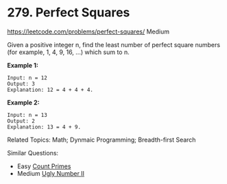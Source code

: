 # 279. Perfect Squares
<https://leetcode.com/problems/perfect-squares/>
Medium

Given a positive integer n, find the least number of perfect square numbers (for example, 1, 4, 9, 16, ...) which sum to n.

**Example 1:**

    Input: n = 12
    Output: 3 
    Explanation: 12 = 4 + 4 + 4.

**Example 2:**

    Input: n = 13
    Output: 2
    Explanation: 13 = 4 + 9.

Related Topics: Math; Dynmaic Programming; Breadth-first Search

Similar Questions: 
* Easy [Count Primes](https://leetcode.com/problems/count-primes/)
* Medium [Ugly Number II](https://leetcode.com/problems/ugly-number-ii/)